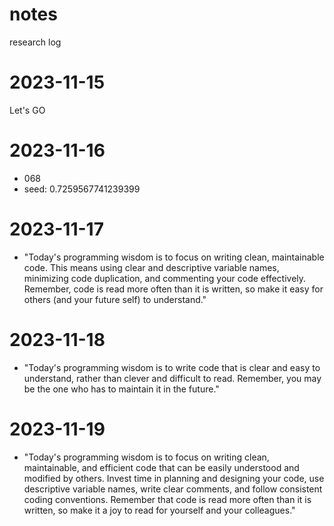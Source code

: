 # notes
research log
# 2023-11-15
Let's GO

# 2023-11-16
- 068
- seed: 0.7259567741239399

# 2023-11-17
- "Today's programming wisdom is to focus on writing clean, maintainable code. This means using clear and descriptive variable names, minimizing code duplication, and commenting your code effectively. Remember, code is read more often than it is written, so make it easy for others (and your future self) to understand."

# 2023-11-18
- "Today's programming wisdom is to write code that is clear and easy to understand, rather than clever and difficult to read. Remember, you may be the one who has to maintain it in the future."

# 2023-11-19
- "Today's programming wisdom is to focus on writing clean, maintainable, and efficient code that can be easily understood and modified by others. Invest time in planning and designing your code, use descriptive variable names, write clear comments, and follow consistent coding conventions. Remember that code is read more often than it is written, so make it a joy to read for yourself and your colleagues."
